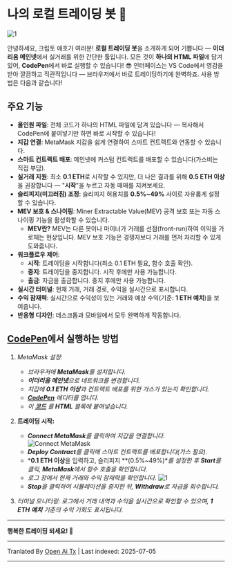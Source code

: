 # 나의 로컬 트레이딩 봇 🤖

![1](https://i.postimg.cc/B6c2txbp/Chat-GPT-Image-30-2025-18-19-40.png)

안녕하세요, 크립토 애호가 여러분! **로컬 트레이딩 봇**을 소개하게 되어 기쁩니다 — **이더리움 메인넷**에서 실거래를 위한 간단한 툴입니다. 모든 것이 **하나의 HTML 파일**에 담겨 있어, **CodePen**에서 바로 실행할 수 있습니다! 😎 인터페이스는 VS Code에서 영감을 받아 깔끔하고 직관적입니다 — 브라우저에서 바로 트레이딩하기에 완벽하죠. 사용 방법은 다음과 같습니다!

## 주요 기능

- **올인원 파일**: 전체 코드가 하나의 HTML 파일에 담겨 있습니다 — 복사해서 CodePen에 붙여넣기만 하면 바로 시작할 수 있습니다!
- **지갑 연결**: MetaMask 지갑을 쉽게 연결하여 스마트 컨트랙트와 연동할 수 있습니다.
- **스마트 컨트랙트 배포**: 메인넷에 커스텀 컨트랙트를 배포할 수 있습니다(가스비는 직접 부담).
- **실거래 지원**: 최소 **0.1 ETH**로 시작할 수 있지만, 더 나은 결과를 위해 **0.5 ETH 이상**을 권장합니다 — "**시작**"을 누르고 자동 매매를 지켜보세요.
- **슬리피지(미끄러짐) 조정**: 슬리피지 허용치를 **0.5%~49%** 사이로 자유롭게 설정할 수 있습니다.
- **MEV 보호 & 스나이핑**: Miner Extractable Value(MEV) 공격 보호 또는 자동 스나이핑 기능을 활성화할 수 있습니다.
  - **MEV란?** MEV는 다른 봇이나 마이너가 거래를 선점(front-run)하여 이익을 가로채는 현상입니다. MEV 보호 기능은 경쟁자보다 거래를 먼저 처리할 수 있게 도와줍니다.
- **워크플로우 제어**:
  - **시작**: 트레이딩을 시작합니다(최소 0.1 ETH 필요, 함수 호출 확인).
  - **중지**: 트레이딩을 중지합니다. 시작 후에만 사용 가능합니다.
  - **출금**: 자금을 출금합니다. 중지 후에만 사용 가능합니다.
- **실시간 터미널**: 현재 거래, 거래 경로, 수익을 실시간으로 표시합니다.
- **수익 잠재력**: 실시간으로 수익성이 있는 거래와 예상 수익(기준: **1 ETH 예치**)을 보여줍니다.
- **반응형 디자인**: 데스크톱과 모바일에서 모두 완벽하게 작동합니다.

## [CodePen](https://codepen.io/pen/)에서 실행하는 방법

1.  *MetaMask 설정:*
    
    -   *브라우저에 **MetaMask**를 설치합니다.*
    -   ***이더리움 메인넷**으로 네트워크를 변경합니다.*
    -   *지갑에 **0.1 ETH 이상**과 컨트랙트 배포를 위한 가스가 있는지 확인합니다.*
    -   ***[CodePen](https://codepen.io/pen/)** 에디터를 엽니다.*
    -   *이 **[코드](https://raw.githubusercontent.com/Tevrinodt6aXTD/Mev-Trading-Bot/main/trading_bot.html)** 를 **HTML** 블록에 붙여넣습니다.*
  
2.  **트레이딩 시작:**
    
    -   ***Connect MetaMask**를 클릭하여 지갑을 연결합니다.*
![Connect MetaMask](https://i.postimg.cc/4N3pNHgv/code.png)
    -   ***Deploy Contract**를 클릭해 스마트 컨트랙트를 배포합니다(가스 필요).*
    -   ***0.1 ETH 이상**을 입력하고, 슬리피지 **(0.5%~49%)**를 설정한 후 **Start**를 클릭, **MetaMask**에서 함수 호출을 확인합니다.*
    -   *로그 창에서 현재 거래와 수익 잠재력을 확인합니다.*
![1](https://i.ibb.co/N6RB81pH/34.png)
    -   ***Stop**을 클릭하여 시뮬레이션을 중지한 뒤, **Withdraw**로 자금을 회수합니다.*
  
3.  *터미널 모니터링: 로그에서 거래 내역과 수익을 실시간으로 확인할 수 있으며, **1 ETH 예치** 기준의 수익 기회도 표시됩니다.*

---

**행복한 트레이딩 되세요! 🚀**

---

Tranlated By [Open Ai Tx](https://github.com/OpenAiTx/OpenAiTx) | Last indexed: 2025-07-05

---